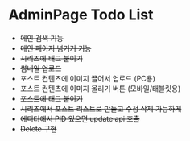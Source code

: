 # AdminPage Todo List

- ~~메인 검색 기능~~
- ~~메인 페이지 넘기기 기능~~
- ~~시리즈에 태그 붙이기~~
- ~~썸네일 업로드~~
- 포스트 컨텐츠에 이미지 끌어서 업로드 (PC용)
- 포스트 컨텐츠에 이미지 올리기 버튼 (모바일/태블릿용)
- ~~포스트에 태그 붙이기~~
- ~~시리즈에서 포스트 리스트로 만들고 수정 삭제 가능하게~~
- ~~에디터에서 PID 있으면 update api 호출~~
- ~~Delete 구현~~